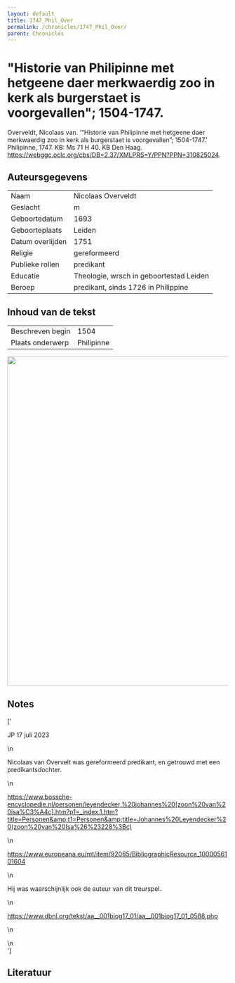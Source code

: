 ```yaml
---
layout: default
title: 1747_Phil_Over
permalink: /chronicles/1747_Phil_Over/
parent: Chronicles
--- 
```



# "Historie van Philipinne met hetgeene daer merkwaerdig zoo in kerk als burgerstaet is voorgevallen"; 1504-1747. 

Overveldt, Nicolaas van. ‘“Historie van Philipinne met hetgeene daer merkwaerdig zoo in kerk als burgerstaet is voorgevallen”; 1504-1747.’ Philipinne, 1747. KB: Ms 71 H 40. KB Den Haag. https://webggc.oclc.org/cbs/DB=2.37/XMLPRS=Y/PPN?PPN=310825024. 

## Auteursgegevens 

| | | 
| --------------- | --------------- | 
| Naam | Nicolaas Overveldt | 
| Geslacht | m | 
 | Geboortedatum | 1693 | 
| Geboorteplaats | Leiden | 
| Datum overlijden | 1751 | 
| Religie | gereformeerd | 
| Publieke rollen | predikant | 
| Educatie | Theologie, wrsch in geboortestad Leiden | 
| Beroep | predikant, sinds 1726 in Philippine | 

## Inhoud van de tekst 

| | | 
| --------------- | --------------- | 
| Beschreven begin | 1504 | 
| Plaats onderwerp | Philipinne | 

[<img src="..\..\barplots_chronicles\1747_Phil_Over.jpg" width="750"/>](..\..\barplots_chronicles\1747_Phil_Over.jpg) 

## Notes 

['<div data-schema-version="8"><p>JP 17 juli 2023</p>\n<p>Nicolaas van Overvelt was gereformeerd predikant, en getrouwd met een predikantsdochter.</p>\n<p><a href="https://www.bossche-encyclopedie.nl/personen/leyendecker,%20johannes%20[zoon%20van%20isa%C3%A4c].htm?p1=_index.1.htm?title=Personen&amp;t1=Personen&amp;title=Johannes%20Leyendecker%20(zoon%20van%20Isa%26%23228%3Bc)" rel="noopener noreferrer nofollow">https://www.bossche-encyclopedie.nl/personen/leyendecker,%20johannes%20[zoon%20van%20isa%C3%A4c].htm?p1=_index.1.htm?title=Personen&amp;t1=Personen&amp;title=Johannes%20Leyendecker%20(zoon%20van%20Isa%26%23228%3Bc)</a></p>\n<p><a href="https://www.europeana.eu/mt/item/92065/BibliographicResource_1000056101604" rel="noopener noreferrer nofollow">https://www.europeana.eu/mt/item/92065/BibliographicResource_1000056101604</a></p>\n<p>Hij was waarschijnlijk ook de auteur van dit treurspel.</p>\n<p><a href="https://www.dbnl.org/tekst/aa__001biog17_01/aa__001biog17_01_0588.php" rel="noopener noreferrer nofollow">https://www.dbnl.org/tekst/aa__001biog17_01/aa__001biog17_01_0588.php</a></p>\n<p></p>\n</div>'] 

## Literatuur 

